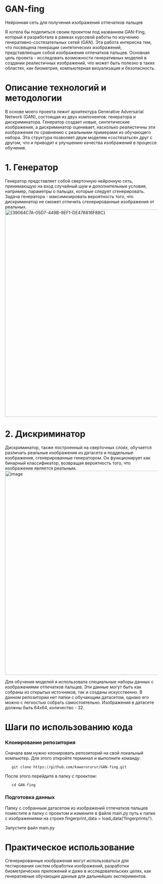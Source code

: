 # GAN-fing
Нейронная сеть для получения изображений отпечатков пальцев

Я хотела бы поделиться своим проектом под названием GAN-Fing, который я разработала в рамках курсовой работы по изучению генеративно-состязательных сетей (GAN). Эта работа интересна тем, что посвящена генерации синтетических изображений, представляющих собой изображения отпечатков пальцев. Основная цель проекта - исследовать возможности генеративных моделей в создании реалистичных изображений, что может быть полезно в таких областях, как биометрия, компьютерная визуализация и безопасность.

# Описание технологий и методологии
В основе моего проекта лежит архитектура Generative Adversarial Network (GAN), состоящая из двух компонентов: генератора и дискриминатора. Генератор создает новые, синтетические изображения, а дискриминатор оценивает, насколько реалистичны эти изображения по сравнению с реальными примерами из обучающего набора. Эта структура позволяет двум моделям «состязаться» друг с другом, что и приводит к улучшению качества изображений в процессе обучения.

#  1. Генератор
Генератор представляет собой сверточную нейронную сеть, принимающую на вход случайный шум и дополнительные условия, например, параметры о пальцах, которые следует сгенерировать. Задача генератора - максимизировать вероятность того, что дискриминатор не сможет отличить сгенерированные изображения от реальных.
<img width="682" alt="{39064C7A-05D7-449B-9EF1-DE476816F88C}" src="https://github.com/user-attachments/assets/dc625804-a343-4118-9894-c676b7128b55" />

# 2. Дискриминатор
Дискриминатор, также построенный на сверточных слоях, обучается различать реальные изображения из датасета и поддельные изображения, сгенерированные генератором. Он функционирует как бинарный классификатор, возвращая вероятность того, что изображение является реальным.
<img width="671" alt="image" src="https://github.com/user-attachments/assets/8bc151eb-00c6-4c11-8a9c-6bd9e9b36cef" />

Для обучения моделей я использовала специальные наборы данных с изображениями отпечатков пальцев. Эти данные могут быть как собраны из открытых источников, так и созданы искусственно. В данном репозитории нет папки с обучающим датасетом, однако его можно с легкостью собрать самостоятельно. Изображения в датасете должны быть 64х64, количество - 32.

# Шаги по использованию кода
### Клонирование репозитория
Сначала вам нужно клонировать репозиторий на свой локальный компьютер. Для этого откройте терминал и выполните команду:
```
   git clone https://github.com/kaworururur/GAN-fing.git
```
После этого перейдите в папку с проектом:
```
   cd GAN-fing
```
### Подготовка данных
Папку с собранным датасетом из изображений отпечатков пальцев поместите в папку с проектом и измените в файле main.py путь к папке с изображениями на строке fingerprint_data = load_data('fingerprints/').

Запустите файл main.py

# Практическое использование
Сгенерированные изображения могут использоваться для тестирования систем обработки изображений, разработки биометрических приложений и даже в исследовательских целях, как генеративные обучающие данные для дальнейших экспериментов.

